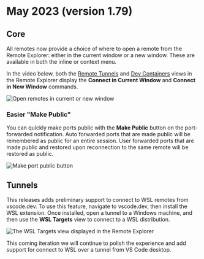 # May 2023 (version 1.79)

## Core

All remotes now provide a choice of where to open a remote from the Remote Explorer: either in the current window or a new window. These are available in both the inline or context menu.

In the video below, both the [Remote Tunnels](https://code.visualstudio.com/docs/remote/tunnels) and [Dev Containers](https://code.visualstudio.com/docs/devcontainers/containers) views in the Remote Explorer display the **Connect in Current Window** and **Connect in New Window** commands.

![Open remotes in current or new window](images/1_79/remote-window.gif)

### Easier "Make Public"

You can quickly make ports public with the **Make Public** button on the port-forwarded notification. Auto forwarded ports that are made public will be remembered as public for an entire session. User forwarded ports that are made public and restored upon reconnection to the same remote will be restored as public.

![Make port public button](images/1_79/make-public-button.png)

## Tunnels

This releases adds preliminary support to connect to WSL remotes from vscode.dev. To use this feature, navigate to vscode.dev, then install the WSL extension. Once installed, open a tunnel to a Windows machine, and then use the **WSL Targets** view to connect to a WSL distribution.

![The WSL Targets view displayed in the Remote Explorer](images/1_79/wsl-tunnel.png)

This coming iteration we will continue to polish the experience and add support for connect to WSL over a tunnel from VS Code desktop.

